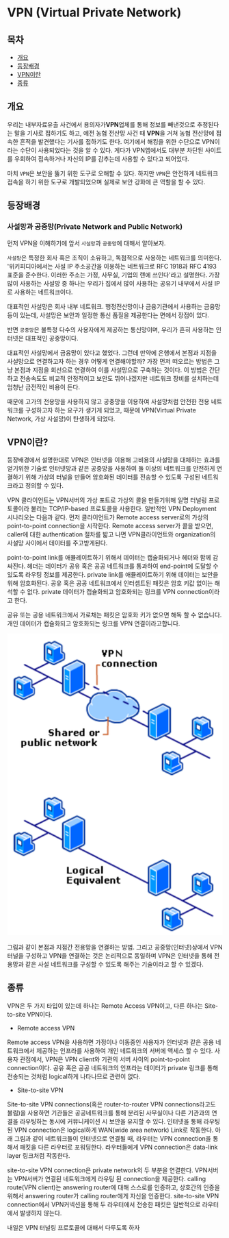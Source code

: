 # VPN (Virtual Private Network)

## 목차
* [개요](https://github.com/nois0720/TIL/blob/master/network/vpn.md)
* [등장배경](https://github.com/nois0720/TIL/blob/master/network/vpn.md#등장배경)
* [VPN이란](https://github.com/nois0720/TIL/blob/master/network/vpn.md#VPN이란)
* [종류](https://github.com/nois0720/TIL/blob/master/network/vpn.md#종류)

## 개요
우리는 내부자료유출 사건에서 용의자가**VPN**업체를 통해 정보를 빼낸것으로 추정된다는 말을 기사로 접하기도 하고, 예전 농협 전산망 사건 때 **VPN**을 거쳐 농협 전산망에 접속한 흔적을 발견했다는 기사를 접하기도 한다. 여기에서 해킹을 위한 수단으로 VPN이라는 수단이 사용되었다는 것을 알 수 있다. 게다가 VPN앱에서도 대부분 차단된 사이트를 우회하여 접속하거나 자신의 IP를 감추는데 사용할 수 있다고 되어있다.

마치 ``VPN``은 보안을 뚫기 위한 도구로 오해할 수 있다. 하지만 ``VPN``은 안전하게 네트워크 접속을 하기 위한 도구로 개발되었으며 실제로 보안 강화에 큰 역할을 할 수 있다.

## 등장배경

### 사설망과 공중망(Private Network and Public Network)
먼저 VPN을 이해하기에 앞서 ``사설망``과 ``공중망``에 대해서 알아보자. 

``사설망``은 특정한 회사 혹은 조직이 소유하고, 독점적으로 사용하는 네트워크를 의미한다. '위키피디아에서는 사설 IP 주소공간을 이용하는 네트워크로 RFC 1918과 RFC 4193 표준을 준수한다. 이러한 주소는 가정, 사무실, 기업의 랜에 쓰인다'라고 설명한다. 가장 많이 사용하는 사설망 중 하나는 우리가 집에서 많이 사용하는 공유기 내부에서 사설 IP로 사용하는 네트워크이다.

대표적인 사설망은 회사 내부 네트워크. 행정전산망이나 금융기관에서 사용하는 금융망 등이 있는데, 사설망은 보안과 일정한 통신 품질을 제공한다는 면에서 장점이 있다.

반면 ``공중망``은 불특정 다수의 사용자에게 제공하는 통신망이며, 우리가 흔히 사용하는 인터넷은 대표적인 공중망이다.

대표적인 사설망에서 금융망이 있다고 했었다. 그런데 만약에 은행에서 본점과 지점을 사설망으로 연결하고자 하는 경우 어떻게 연결해야할까? 가장 먼저 떠오르는 방법은 그냥 본점과 지점을 회선으로 연결하여 이를 사설망으로 구축하는 것이다. 이 방법은 간단하고 전송속도도 비교적 안정적이고 보안도 뛰어나겠지만 네트워크 장비를 설치하는데 엄청난 금전적인 비용이 든다.

때문에 고가의 전용망을 사용하지 않고 공중망을 이용하여 사설망처럼 안전한 전용 네트워크를 구성하고자 하는 요구가 생기게 되었고, 때문에 VPN(Virtual Private Network, 가상 사설망)이 탄생하게 되었다.

## VPN이란?

등장배경에서 설명한대로 VPN은 인터넷을 이용해 고비용의 사설망을 대체하는 효과를 얻기위한 기술로 인터넷망과 같은 공중망을 사용하여 둘 이상의 네트워크를 안전하게 연결하기 위해 가상의 터널을 만들어 암호화된 데이터를 전송할 수 있도록 구성된 네트워크라고 정의할 수 있다.

VPN 클라이언트는 VPN서버의 가상 포트로 가상의 콜을 만들기위해 일명 터널링 프로토콜이라 불리는 TCP/IP-based 프로토콜을 사용한다. 일반적인 VPN Deployment 시나리오는 다음과 같다. 먼저 클라이언트가 Remote access server로의 가상의 point-to-point connection을 시작한다. Remote access server가 콜을 받으면, caller에 대한 authentication 절차를 밟고 나면 VPN클라이언트와 organization의 사설망 사이에서 데이터를 주고받게된다.

point-to-point link를 애뮬레이트하기 위해서 데이터는 캡술화되거나 헤더와 함께 감싸진다. 헤더는 데이터가 공유 혹은 공공 네트워크를 통과하여 end-point에 도달할 수 있도록 라우팅 정보를 제공한다. private link를 애뮬레이트하기 위해 데이터는 보안을 위해 암호화된다. 공유 혹은 공공 네트워크에서 인터셉트된 패킷은 암호 키값 없이는 해석할 수 없다. private 데이터가 캡슐화되고 암호화되는 링크를 VPN connection이라고 한다. 

공유 또는 공용 네트워크에서 가로채는 패킷은 암호화 키가 없으면 해독 할 수 없습니다. 개인 데이터가 캡슐화되고 암호화되는 링크를 VPN 연결이라고합니다.

![vpn](/image/vpn.png)

그림과 같이 본점과 지점간 전용망을 연결하는 방법. 그리고 공중망(인터넷)상에서 VPN터널을 구성하고 VPN을 연결하는 것은 논리적으로 동일하며 VPN은 인터넷을 통해 전용망과 같은 사설 네트워크를 구성할 수 있도록 해주는 기술이라고 할 수 있겠다.

## 종류
VPN은 두 가지 타입이 있는데 하나는 Remote Access VPN이고, 다른 하나는 Site-to-site VPN이다. 

* Remote access VPN

Remote access VPN을 사용하면 가정이나 이동중인 사용자가 인터넷과 같은 공용 네트워크에서 제공하는 인프라를 사용하여 개인 네트워크의 서버에 액세스 할 수 있다. 사용자 관점에서, VPN은 VPN client와 기관의 서버 사이의 point-to-point connection이다. 공유 혹은 공공 네트워크의 인프라는 데이터가 private 링크를 통해 전송되는 것처럼 logical하게 나타나므로 관련이 없다.

* Site-to-site VPN

Site-to-site VPN connections(혹은 router-to-router VPN connections라고도 불림)을 사용하면 기관들은 공공네트워크를 통해 분리된 사무실이나 다른 기관과의 연결을 라우팅하는 동시에 커뮤니케이션 시 보안을 유지할 수 있다. 인터넷을 통해 라우팅 된 VPN connection은 logical하게 WAN(wide area network) Link로 작동한다. 아래 그림과 같이 네트워크들이 인터넷으로 연결될 때, 라우터는 VPN connection을 통해서 패킷을 다른 라우터로 포워딩한다. 라우터들에게 VPN connection은 data-link layer 링크처럼 작동한다. 

site-to-site VPN connection은 private network의 두 부분을 연결한다. VPN서버는 VPN서버가 연결된 네트워크에게 라우팅 된 connection을 제공한다. calling route(VPN client)는 answering router에 대해 스스로를 인증하고, 상호간의 인증을 위해서 answering router가 calling router에게 자신을 인증한다. site-to-site VPN connection에서 VPN커넥션을 통해 두 라우터에서 전송한 패킷은 일반적으로 라우터에서 발생하지 않는다.

내일은 VPN 터널링 프로토콜에 대해서 다루도록 하자
